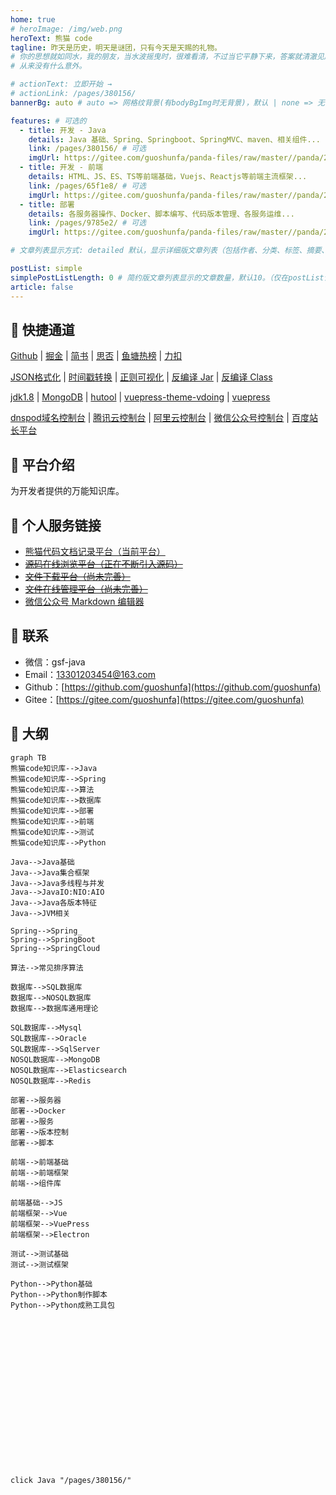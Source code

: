 ```yaml
---
home: true
# heroImage: /img/web.png
heroText: 熊猫 code
tagline: 昨天是历史，明天是谜团，只有今天是天赐的礼物。
# 你的思想就如同水，我的朋友，当水波摇曳时，很难看清，不过当它平静下来，答案就清澈见底了。
# 从来没有什么意外。

# actionText: 立即开始 →
# actionLink: /pages/380156/
bannerBg: auto # auto => 网格纹背景(有bodyBgImg时无背景)，默认 | none => 无 | '大图地址' | background: 自定义背景样式       提示：如发现文本颜色不适应你的背景时可以到palette.styl修改$bannerTextColor变量

features: # 可选的
  - title: 开发 - Java
    details: Java 基础、Spring、Springboot、SpringMVC、maven、相关组件...
    link: /pages/380156/ # 可选
    imgUrl: https://gitee.com/guoshunfa/panda-files/raw/master//panda/202109101822211.png # 可选
  - title: 开发 - 前端
    details: HTML、JS、ES、TS等前端基础，Vuejs、Reactjs等前端主流框架...
    link: /pages/65f1e8/ # 可选
    imgUrl: https://gitee.com/guoshunfa/panda-files/raw/master//panda/202109101822005.png # 可选
  - title: 部署
    details: 各服务器操作、Docker、脚本编写、代码版本管理、各服务运维...
    link: /pages/9785e2/ # 可选
    imgUrl: https://gitee.com/guoshunfa/panda-files/raw/master//panda/202109101822073.png # 可选

# 文章列表显示方式: detailed 默认，显示详细版文章列表（包括作者、分类、标签、摘要、分页等）| simple => 显示简约版文章列表（仅标题和日期）| none 不显示文章列表

postList: simple
simplePostListLength: 0 # 简约版文章列表显示的文章数量，默认10。（仅在postList设置为simple时生效）
article: false
---
```

## 👀 快捷通道

[Github](https://github.com/) | [掘金](https://juejin.im/) | [简书](https://www.jianshu.com/) | [思否](https://segmentfault.com/) | [鱼塘热榜](https://mo.fish/main/home/hot) | [力扣](https://leetcode-cn.com/)

[JSON格式化](https://www.bejson.com/jsonviewernew/) | [时间戳转换](http://tool.chinaz.com/tools/unixtime.aspx) | [正则可视化](https://regex101.com/) | [反编译 Jar](http://www.decompiler.com) | [反编译 Class](http://javare.cn/De)

[jdk1.8](https://docs.oracle.com/javase/8/docs/api/?xd_co_f=47c934d9-e663-4eba-819c-b726fc2d0847) | [MongoDB](https://docs.mongodb.com/manual/) | [hutool](https://hutool.cn/) | [vuepress-theme-vdoing](https://doc.xugaoyi.com/) | [vuepress](https://vuepress.vuejs.org/zh/)

[dnspod域名控制台](https://console.dnspod.cn) | [腾讯云控制台](https://console.cloud.tencent.com/) | [阿里云控制台](https://homenew.console.aliyun.com/) | [微信公众号控制台](https://mp.weixin.qq.com/) | [百度站长平台](https://ziyuan.baidu.com/)

## 🌲 平台介绍

为开发者提供的万能知识库。

## 🌹 个人服务链接

- [熊猫代码文档记录平台（当前平台）](https://pandacode.cn/)
- ~~[源码在线浏览平台（正在不断引入源码）](http://coderead.pandacode.cn:82/)~~
- ~~[文件下载平台（尚未完善）](http://file.download.pandacode.cn:81/)~~
- ~~[文件在线管理平台（尚未完善）](http://file2.pandacode.cn:81/)~~
- [微信公众号 Markdown 编辑器](https://wechat.pandacode.cn/)

## 📮 联系

- 微信：gsf-java
- Email：13301203454@163.com
- Github：[https://github.com/guoshunfa](https://github.com/guoshunfa)
- Gitee：[https://gitee.com/guoshunfa](https://gitee.com/guoshunfa)

## 📖 大纲

```mermaid
graph TB
熊猫code知识库-->Java
熊猫code知识库-->Spring
熊猫code知识库-->算法
熊猫code知识库-->数据库
熊猫code知识库-->部署
熊猫code知识库-->前端
熊猫code知识库-->测试
熊猫code知识库-->Python

Java-->Java基础
Java-->Java集合框架
Java-->Java多线程与并发
Java-->JavaIO:NIO:AIO
Java-->Java各版本特征
Java-->JVM相关

Spring-->Spring_
Spring-->SpringBoot
Spring-->SpringCloud

算法-->常见排序算法

数据库-->SQL数据库
数据库-->NOSQL数据库
数据库-->数据库通用理论

SQL数据库-->Mysql
SQL数据库-->Oracle
SQL数据库-->SqlServer
NOSQL数据库-->MongoDB
NOSQL数据库-->Elasticsearch
NOSQL数据库-->Redis

部署-->服务器
部署-->Docker
部署-->服务
部署-->版本控制
部署-->脚本

前端-->前端基础
前端-->前端框架
前端-->组件库

前端基础-->JS
前端框架-->Vue
前端框架-->VuePress
前端框架-->Electron

测试-->测试基础
测试-->测试框架

Python-->Python基础
Python-->Python制作脚本
Python-->Python成熟工具包


















 
click Java "/pages/380156/"
```
